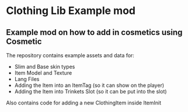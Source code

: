 # Clothing Lib Example mod

## Example mod on how to add in cosmetics using Cosmetic

The repository contains example assets and data for:
- Slim and Base skin types
- Item Model and Texture
- Lang Files
- Adding the Item into an ItemTag (so it can show on the player)
- Adding the Item into Trinkets Slot (so it can be put into the slot)

Also contains code for adding a new ClothingItem inside ItemInit
